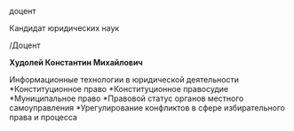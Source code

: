 доцент

Кандидат юридических наук

/Доцент

**Худолей Константин Михайлович**

Информационные технологии в юридической деятельности
	*Конституционное право
	*Конституционное правосудие
	*Муниципальное право
	*Правовой статус органов местного самоуправления
	*Урегулирование конфликтов в сфере избирательного права и процесса